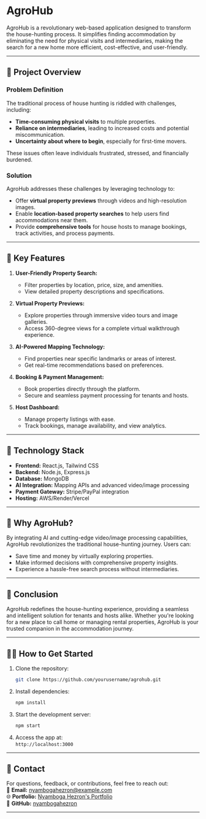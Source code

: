 
# AgroHub

AgroHub is a revolutionary web-based application designed to transform the house-hunting process. It simplifies finding accommodation by eliminating the need for physical visits and intermediaries, making the search for a new home more efficient, cost-effective, and user-friendly.

---

## 🚀 **Project Overview**

### **Problem Definition**

The traditional process of house hunting is riddled with challenges, including:
- **Time-consuming physical visits** to multiple properties.
- **Reliance on intermediaries**, leading to increased costs and potential miscommunication.
- **Uncertainty about where to begin**, especially for first-time movers.

These issues often leave individuals frustrated, stressed, and financially burdened.

### **Solution**

AgroHub addresses these challenges by leveraging technology to:
- Offer **virtual property previews** through videos and high-resolution images.
- Enable **location-based property searches** to help users find accommodations near them.
- Provide **comprehensive tools** for house hosts to manage bookings, track activities, and process payments.

---

## 🎯 **Key Features**

1. **User-Friendly Property Search:**
   - Filter properties by location, price, size, and amenities.
   - View detailed property descriptions and specifications.

2. **Virtual Property Previews:**
   - Explore properties through immersive video tours and image galleries.
   - Access 360-degree views for a complete virtual walkthrough experience.

3. **AI-Powered Mapping Technology:**
   - Find properties near specific landmarks or areas of interest.
   - Get real-time recommendations based on preferences.

4. **Booking & Payment Management:**
   - Book properties directly through the platform.
   - Secure and seamless payment processing for tenants and hosts.

5. **Host Dashboard:**
   - Manage property listings with ease.
   - Track bookings, manage availability, and view analytics.

---

## 🔧 **Technology Stack**

- **Frontend:** React.js, Tailwind CSS
- **Backend:** Node.js, Express.js
- **Database:** MongoDB
- **AI Integration:** Mapping APIs and advanced video/image processing
- **Payment Gateway:** Stripe/PayPal integration
- **Hosting:** AWS/Render/Vercel

---

## 🌟 **Why AgroHub?**

By integrating AI and cutting-edge video/image processing capabilities, AgroHub revolutionizes the traditional house-hunting journey. Users can:
- Save time and money by virtually exploring properties.
- Make informed decisions with comprehensive property insights.
- Experience a hassle-free search process without intermediaries.

---

## 📜 **Conclusion**

AgroHub redefines the house-hunting experience, providing a seamless and intelligent solution for tenants and hosts alike. Whether you're looking for a new place to call home or managing rental properties, AgroHub is your trusted companion in the accommodation journey.

---

## 👩‍💻 **How to Get Started**

1. Clone the repository:  
   ```bash
   git clone https://github.com/yourusername/agrohub.git
   ```
2. Install dependencies:  
   ```bash
   npm install
   ```
3. Start the development server:  
   ```bash
   npm start
   ```
4. Access the app at:  
   `http://localhost:3000`

---

## 📩 **Contact**

For questions, feedback, or contributions, feel free to reach out:  
📧 **Email:** nyambogahezron@example.com  
🌐 **Portfolio:** [Nyamboga Hezron's Portfolio](#)  
📱 **GitHub:** [nyambogahezron](https://github.com/nyambogahezron)  

---
